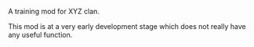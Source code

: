 
A training mod for XYZ clan.

This mod is at a very early development stage which does not really have any useful function.
